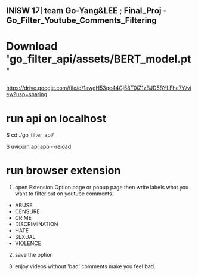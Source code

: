 ## INISW 1기 team Go-Yang&LEE ; Final_Proj - Go_Filter_Youtube_Comments_Filtering

# Download 'go_filter_api/assets/BERT_model.pt'
https://drive.google.com/file/d/1awgH53qc44Gj58T0jZ1zBJD5BYLFhe7Y/view?usp=sharing

# run api on localhost
$ cd ./go_filter_api/

$ uvicorn api:app --reload

# run browser extension 
1. open Extension Option page or popup page then write labels what you want to filter out on youtube comments.
- ABUSE
- CENSURE
- CRIME
- DISCRIMINATION
- HATE
- SEXUAL
- VIOLENCE

2. save the option

3. enjoy videos without 'bad' comments make you feel bad. 
